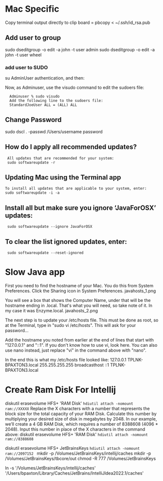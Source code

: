 # Mac Specific
 Copy terminal output directly to clip board = pbcopy < ~/.ssh/id_rsa.pub


## Add user to group
 sudo dseditgroup -o edit -a john -t user admin
 sudo dseditgroup -o edit -a john -t user wheel
### add user to SUDO
  su AdminUser
  authentication, and then:
   
   Now, as Adminuser, use the visudo command to edit the sudoers file:

      Adminuser % sudo visudo
      Add the following line to the sudoers file:
      StandardJoeUser ALL = (ALL) ALL

## Change Password
 sudo dscl . -passwd /Users/username password


## How do I apply all recommended updates?
     All updates that are recommended for your system:
     sudo softwareupdate -r

## Updating Mac using the Terminal app
    To install all updates that are applicable to your system, enter:
    sudo softwareupdate -i -a

## Install all but make sure you ignore ‘JavaForOSX’ updates:
     sudo softwareupdate --ignore JavaForOSX

## To clear the list ignored updates, enter:
     sudo softwareupdate --reset-ignored
     
# Slow Java app     
     
First you need to find the hostname of your Mac. You do this from System Preferences. Click the Sharing icon in System Preferences.
javahosts_1.png


You will see a box that shows the Computer Name, under that will be the hostname ending in .local. That's what you will need, so take note of it. In my case it was Enzyme.local.
javahosts_2.png

The next step is to update your /etc/hosts file. This must be done as root, so at the Terminal, type in "sudo vi /etc/hosts". This will ask for your password...

Add the hostname you noted from earlier at the end of lines that start with "127.0.0.1" and "::1". If you don't know how to use vi, look here. You can also use nano instead, just replace "vi" in the command above with "nano".

In the end this is what my /etc/hosts file looked like:
127.0.0.1       TPLNK-BPAXTON3.local
255.255.255.255 broadcasthost
::1             TPLNK-BPAXTON3.local
     
# Create Ram Disk For Intellij
diskutil erasevolume HFS+ 'RAM Disk' `hdiutil attach -nomount ram://XXXXX`
Replace the X characters with a number that represents the block size for the total capacity of your RAM Disk. Calculate this number by multiplying your desired size of disk in megabytes by 2048. In our example, we’ll create a 4 GB RAM Disk, which requires a number of 8388608 (4096 * 2048). Input this number in place of the X characters in the command above:
diskutil erasevolume HFS+ 'RAM Disk' `hdiutil attach -nomount ram://8388608`


diskutil erasevolume HFS+ JetBrainsKeys `hdiutil attach -nomount ram://2097152 `
mkdir -p /Volumes/JetBrainsKeys/intellij/caches
mkdir -p /Volumes/JetBrainsKeys/tbcore/out
chmod -R 777 /Volumes/JetBrainsKeys

ln -s '/Volumes/JetBrainsKeys/intellij/caches' '/Users/bpaxton/Library/Caches/JetBrains/IntelliJIdea2022.1/caches'
